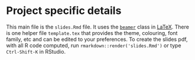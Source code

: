 
# Project specific details

This main file is the `slides.Rmd` file. It uses the 
[`beamer`](https://www.ctan.org/pkg/beamer?lang=en) class in 
[LaTeX](https://latex-project.org/intro.html). There is one helper file
`template.tex` that provides the theme, colouring, font family, etc and can be
edited to your preferences. To create the slides pdf, with all R code computed,
run `rmarkdown::render('slides.Rmd')` or type `Ctrl-Shift-K` in RStudio.
